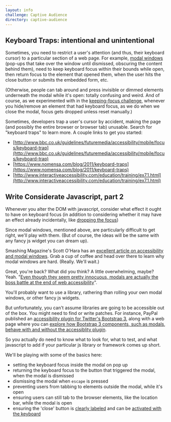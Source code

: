 ```yaml
---
layout: info
challenge: Captive Audience
directory: captive-audience
---
```


## Keyboard Traps: intentional and unintentional

Sometimes, you need to restrict a user's attention (and thus, their keyboard cursor) to a particular section of a web page. For example, [modal windows](https://webdesign.tutsplus.com/articles/modal-and-modeless-boxes-in-web-design--webdesign-2282) (pop-ups that take over the window until dismissed, obscuring the content behind them), need to keep keyboard focus within their bounds while open, then return focus to the element that opened them, when the user hits the close button or submits the embedded form, etc.

(Otherwise, people can tab around and press invisible or dimmed elements underneath the modal while it's open: totally confusing and weird. And of course, as we experimented with in the [keeping-focus challenge](/keeping-focus/), whenever you hide/remove an element that had keyboard focus, as we do when we close the modal, focus gets dropped unless reset manually.)

Sometimes, developers trap a user's cursor by accident, making the page (and possibly the entire browser or browser tab) unusable. Search for "keyboard traps" to learn more. A couple links to get you started:
- [http://www.bbc.co.uk/guidelines/futuremedia/accessibility/mobile/focus/keyboard-trap](http://www.bbc.co.uk/guidelines/futuremedia/accessibility/mobile/focus/keyboard-trap)
- [https://www.nomensa.com/blog/2011/keyboard-traps](https://www.nomensa.com/blog/2011/keyboard-traps)
- [http://www.interactiveaccessibility.com/education/training/ex7.1.html](http://www.interactiveaccessibility.com/education/training/ex7.1.html)


## Write Considerate Javascript, part 2

Whenever you alter the DOM with javascript, consider what effect it ought to have on keyboard focus (in addition to considering whether it may have an effect already incidentally, like [dropping the focus](/keeping-focus/))

Since modal windows, mentioned above, are particularly difficult to get right, we'll play with them. (But of course, the ideas will be the same with any fancy js widget you can dream up).

Smashing Magazine's Scott O'Hara has an [excellent article on accessibility and modal windows](https://www.smashingmagazine.com/2014/09/making-modal-windows-better-for-everyone/). Grab a cup of coffee and head over there to learn why modal windows are hard. (Really. We'll wait.)

Great, you're back? What did you think? A little overwhelming, maybe? Yeah. "[Even though they seem pretty innocuous, modals are actually the boss battle at the end of web accessibility](http://robdodson.me/building-better-accessibility-primitives/)".

You'll probably want to use a library, rathering than rolling your own modal windows, or other fancy js widgets.

But unfortunately, you can't assume libraries are going to be accessible out of the box. You might need to find or write patches. For instance, PayPal published an [accessibility plugin for Twitter's Bootstrap 3](https://github.com/paypal/bootstrap-accessibility-plugin), along with a web page where you can [explore how Bootstrap 3 components, such as modals, behave with and without the accessiblity plugin](http://paypal.github.io/bootstrap-accessibility-plugin/demo.html).

So you actually do need to know what to look for, what to test, and what javascript to add if your particular js library or framework comes up short.

We'll be playing with some of the basics here:
-  setting the keyboard focus inside the modal on pop up
-  returning the keyboard focus to the button that triggered the modal, when the modal is dismissed
-  dismissing the modal when `escape` is pressed
-  preventing users from tabbing to elements outside the modal, while it's open
- ensuring users can still tab to the browser elements, like the location bar, while the modal is open
- ensuring the 'close' button is [clearly labeled](/invisible-ink/) and can be [activated with the keyboard](/buttons-and-links/)
